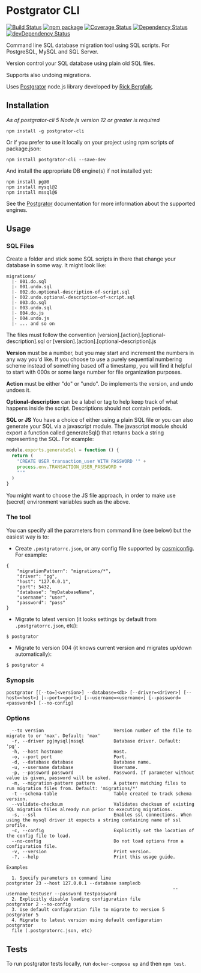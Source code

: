 # Postgrator CLI

[![Build Status][build-badge]][build]
[![npm package][npm-badge]][npm]
[![Coverage Status][coveralls-badge]][coveralls]
[![Dependency Status][dependency-status-badge]][dependency-status]
[![devDependency Status][dev-dependency-status-badge]][dev-dependency-status]

Command line SQL database migration tool using SQL scripts. For PostgreSQL, MySQL and SQL Server.

Version control your SQL database using plain old SQL files.

Supports also undoing migrations.

Uses [Postgrator](https://github.com/rickbergfalk/postgrator) node.js library developed by [Rick Bergfalk](https://github.com/rickbergfalk).

## Installation

*As of postgrator-cli 5 Node.js version 12 or greater is required*

```
npm install -g postgrator-cli
```

Or if you prefer to use it locally on your project using npm scripts of package.json:

```
npm install postgrator-cli --save-dev
```

And install the appropriate DB engine(s) if not installed yet:

```
npm install pg@8
npm install mysql@2
npm install mssql@6
```

See the [Postgrator](https://github.com/rickbergfalk/postgrator) documentation for more information about the supported engines.

## Usage

### SQL Files

Create a folder and stick some SQL scripts in there that change your database in some way. It might look like:

```
migrations/
  |- 001.do.sql
  |- 001.undo.sql
  |- 002.do.optional-description-of-script.sql
  |- 002.undo.optional-description-of-script.sql
  |- 003.do.sql
  |- 003.undo.sql
  |- 004.do.js
  |- 004.undo.js
  |- ... and so on
```

The files must follow the convention
[version].[action].[optional-description].sql or
[version].[action].[optional-description].js

**Version** must be a number, but you may start and increment the numbers in any
way you'd like. If you choose to use a purely sequential numbering scheme
instead of something based off a timestamp, you will find it helpful to start
with 000s or some large number for file organization purposes.

**Action** must be either "do" or "undo". Do implements the version, and undo
undoes it.

**Optional-description** can be a label or tag to help keep track of what
happens inside the script. Descriptions should not contain periods.

**SQL or JS** You have a choice of either using a plain SQL file or you can also
generate your SQL via a javascript module. The javascript module should export a
function called generateSql() that returns back a string representing the SQL.
For example:

```js
module.exports.generateSql = function () {
  return (
    "CREATE USER transaction_user WITH PASSWORD '" +
    process.env.TRANSACTION_USER_PASSWORD +
    "'"
  )
}
```

You might want to choose the JS file approach, in order to make use (secret)
environment variables such as the above.

### The tool

You can specify all the parameters from command line (see below) but the easiest way is to:

* Create `.postgratorrc.json`, or any config file supported by [cosmiconfig](https://github.com/davidtheclark/cosmiconfig). For example:

```
{
    "migrationPattern": "migrations/*",
    "driver": "pg",
    "host": "127.0.0.1",
    "port": 5432,
    "database": "myDatabaseName",
    "username": "user",
    "password": "pass"
}
```

* Migrate to latest version (it looks settings by default from `.postgratorrc.json`, etc):
```
$ postgrator
```

* Migrate to version 004 (it knows current version and migrates up/down automatically):
```
$ postgrator 4
```


### Synopsis

```
postgrator [[--to=]<version>] --database=<db> [--driver=<driver>] [--host=<host>] [--port=<port>] [--username=<username>] [--password=<password>] [--no-config]
```

### Options

```
  --to version                          Version number of the file to migrate to or 'max'. Default: 'max'
  -r, --driver pg|mysql|mssql           Database driver. Default: 'pg'.
  -h, --host hostname                   Host.
  -o, --port port                       Port.
  -d, --database database               Database name.
  -u, --username database               Username.
  -p, --password password               Password. If parameter without value is given, password will be asked.
  -m, --migration-pattern pattern       A pattern matching files to run migration files from. Default: 'migrations/*'
  -t --schema-table                     Table created to track schema version.
  --validate-checksum                   Validates checksum of existing SQL migration files already run prior to executing migrations.
  -s, --ssl                             Enables ssl connections. When using the mysql driver it expects a string containing name of ssl profile.
  -c, --config                          Explicitly set the location of the config file to load.
  --no-config                           Do not load options from a configuration file.
  -v, --version                         Print version.
  -?, --help                            Print this usage guide.

Examples

  1. Specify parameters on command line                       postgrator 23 --host 127.0.0.1 --database sampledb
                                                              --username testuser --password testpassword
  2. Explicitly disable loading configuration file            postgrator 2 --no-config
  3. Use default configuration file to migrate to version 5   postgrator 5
  4. Migrate to latest version using default configuration    postgrator
  file (.postgratorrc.json, etc)
```

## Tests
To run postgrator tests locally, run `docker-compose up` and then `npm test`.

[build-badge]: https://img.shields.io/github/workflow/status/perrin4869/postgrator-cli/test/master?style=flat-square
[build]: https://github.com/perrin4869/postgrator-cli/actions

[npm-badge]: https://img.shields.io/npm/v/@perrin4869/postgrator-cli.svg?style=flat-square
[npm]: https://www.npmjs.org/package/@perrin4869/postgrator-cli

[coveralls-badge]: https://img.shields.io/coveralls/perrin4869/postgrator-cli/master.svg?style=flat-square
[coveralls]: https://coveralls.io/r/perrin4869/postgrator-cli

[dependency-status-badge]: https://david-dm.org/perrin4869/postgrator-cli.svg?style=flat-square
[dependency-status]: https://david-dm.org/perrin4869/postgrator-cli

[dev-dependency-status-badge]: https://david-dm.org/perrin4869/postgrator-cli/dev-status.svg?style=flat-square
[dev-dependency-status]: https://david-dm.org/perrin4869/postgrator-cli#info=devDependencies
